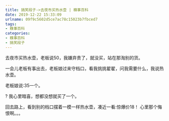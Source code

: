 ```yaml
---
title: 搞笑段子->去夜市买热水壶 | 糗事百科
date: 2019-12-22 15:33:09
urlname: 09f9c5602d5ce7ac78c15023b7fbced7
tags: 
- 糗事百科
categories:
- 糗事百科
- 搞笑段子
---
```

去夜市买热水壶，老板说50，我嫌弃贵了，就没买，站在那淘别的货。

一会儿老板有事出去，老板娘过来守档口，看我挑挑翟翟，问我需要什么，我说热水壶。

老板娘说:35一个。

?        我心里暗喜，想都没想就买了一个。

回去路上，看到别的档口摆着一模一样热水壶，凑近一看:惊爆价18！        心里那个悔恨啊。。。



